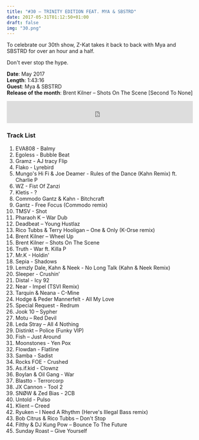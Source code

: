 ```yaml
---
title: "#30 – TRINITY EDITION FEAT. MYA & SBSTRD"
date: 2017-05-31T01:12:50+01:00
draft: false
img: "30.png"
---
```


To celebrate our 30th show, Z-Kat takes it back to back with Mya and SBSTRD for over an hour and a half.

Don't ever stop the hype.

**Date**: May 2017  
**Length**: 1:43:16  
**Guest**: Mya & SBSTRD  
**Release of the month**: Brent Kilner – Shots On The Scene [Second To None]

<div>
<iframe width="100%" height="60" src="https://www.mixcloud.com/widget/iframe/?hide_cover=1&mini=1&feed=%2Fzkat%2Fmasquerave-podcast-30-trinity-edition-feat-mya-sbstrd%2F" frameborder="0" ></iframe>
</div>

### Track List

1. EVA808 - Balmy
2. Egoless - Bubble Beat
3. Gramz - AJ tracy Flip
4. Flako - Lyrebird
5. Mungo's Hi Fi & Joe Deamer - Rules of the Dance (Kahn Remix) ft. Charlie P
6. WZ - Fist Of Zanzi
7. Kletis - ?
8. Commodo Gantz & Kahn - Bitchcraft
9. Gantz - Free Focus (Commodo remix)
10. TMSV - Shot
11. Pharaoh K – War Dub
12. Deadbeat – Young Hustlaz
13. Rico Tubbs & Terry Hooligan – One & Only (K-Orse remix)
14. Brent Kilner – Wheel Up
15. Brent Kilner – Shots On The Scene
16. Truth - War ft. Killa P
17. Mr.K - Holdin'
18. Sepia - Shadows
19. Lemzly Dale, Kahn & Neek - No Long Talk (Kahn & Neek Remix)
20. Sleeper - Crushin’
21. Distal - Icy 92
22. Near - Impel (TSVI Remix)
23. Tarquin & Neana - C-Mine
24. Hodge & Peder Mannerfelt - All My Love
25. Special Request - Redrum
26. Jook 10 – Sypher
27. Motu – Red Devil
28. Leda Stray – All 4 Nothing
29. Distinkt – Police (Funky VIP)
30. Fish – Just Around
31. Moonstones - Yen Pox
32. Flowdan - Flatline
33. Samba - Sadist
34. Rocks FOE - Crushed
35. As.if.kid - Clownz
36. Boylan & Oil Gang - War
37. Blastto - Terrorcorp
38. JX Cannon - Tool 2
39. SNØW & Zed Bias - 2CB
40. Untold - Pulso
41. Klient – Creed
42. Ryuken – I Need A Rhythm (Herve's Illegal Bass remix)
43. Bob Citrus & Rico Tubbs – Don't Stop
44. Filthy & DJ Kung Pow – Bounce To The Future
45. Sunday Roast – Give Yourself
